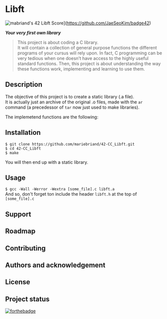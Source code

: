 # Libft #

![mabriand's 42 Libft Score](https://badge42.vercel.app/api/v2/cl3y8m48b020709mm5fyc36fq/project/1619062)](https://github.com/JaeSeoKim/badge42)

***Your very first own library***

> This project is about coding a C library.  
It will contain a collection of general purpose functions the different programs of your cursus will
rely upon.
> In fact, C programming can be very tedious when one doesn’t have access to the highly useful
standard functions. Then, this project is about understanding the way these functions work, implementing
and learning to use them.

## Description ##

The objective of this project is to create a static library (.a file).  
It is actually just an archive of the original .o files, made with the `ar` command (a precedessor
of `tar` now just used to make libraries).

The implemetend functions are the following:

## Installation ##

`$ git clone https://github.com/mariebriand/42-CC_Libft.git` </br>
`$ cd 42-CC_Libft` </br>
`$ make` </br>

You will then end up with a static library.

## Usage ##

`$ gcc -Wall -Werror -Wextra [some_file].c libft.a` </br>
And so, don't forget ton include the header `libft.h` at the top of `[some_file].c`

## Support ##

## Roadmap ##

## Contributing ##

## Authors and acknowledgement ##

## License ##

## Project status ##

[![forthebadge](https://forthebadge.com/images/badges/made-with-c.svg)](https://forthebadge.com)
